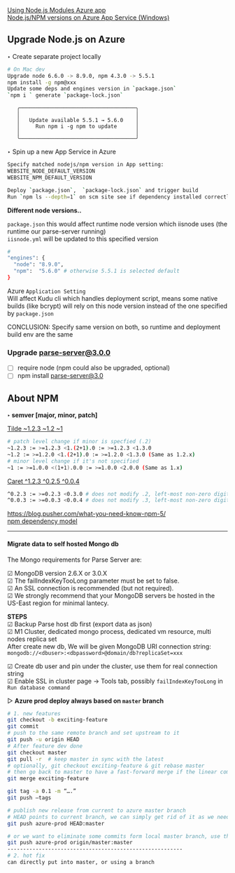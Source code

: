 [Using Node.js Modules Azure app](https://github.com/Azure/azure-content-nlnl/blob/master/articles/nodejs-use-node-modules-azure-apps.md)   
[Node.js/NPM versions on Azure App Service (Windows)](https://prmadi.com/nodejs-npm-versions-azure-webaps/)

## Upgrade Node.js on Azure
‣ Create separate project locally
```sh
# On Mac dev   
Upgrade node 6.6.0 -> 8.9.0, npm 4.3.0 -> 5.5.1  
npm install -g npm@xxx
Update some deps and engines version in `package.json`  
`npm i ` generate `package-lock.json`
```
```
   ╭─────────────────────────────────────╮
   │                                     │
   │   Update available 5.5.1 → 5.6.0    │
   │     Run npm i -g npm to update      │
   │                                     │
   ╰─────────────────────────────────────╯
```

‣ Spin up a new App Service in Azure
```sh
Specify matched nodejs/npm version in App setting:
WEBSITE_NODE_DEFAULT_VERSION
WEBSITE_NPM_DEFAULT_VERSION

Deploy `package.json`,  `package-lock.json` and trigger build   
Run `npm ls --depth=1` on scm site see if dependency installed correctly
```

**Different node versions..**  

`package.json` this would affect runtime node version which iisnode uses (the runtime our parse-server running)   
`iisnode.yml` will be updated to this specified version
```sh
#
"engines": {
  "node": "8.9.0",
  "npm":  "5.6.0" # otherwise 5.5.1 is selected default
}
```

Azure `Application Setting`   
Will affect Kudu cli which handles deployment script, means some native builds (like bcrypt) will rely on this node version instead of the one specified by `package.json`

CONCLUSION: Specify same version on both, so runtime and deployment build env are the same

### Upgrade parse-server@3.0.0
 - [ ] require node (npm could also be upgraded, optional)
 - [ ] npm install parse-server@3.0

## About NPM
**‣ semver [major, minor, patch]**  

[Tilde ~1.2.3 ~1.2 ~1](https://docs.npmjs.com/misc/semver#tilde-ranges-123-12-1)  
```sh
# patch level change if minor is specfied (.2)
~1.2.3 := >=1.2.3 <1.(2+1).0 := >=1.2.3 <1.3.0
~1.2 := >=1.2.0 <1.(2+1).0 := >=1.2.0 <1.3.0 (Same as 1.2.x)
# minor level change if it's not specified
~1 := >=1.0.0 <(1+1).0.0 := >=1.0.0 <2.0.0 (Same as 1.x)
```

[Caret ^1.2.3 ^0.2.5 ^0.0.4](https://docs.npmjs.com/misc/semver#caret-ranges-123-025-004)
```sh
^0.2.3 := >=0.2.3 <0.3.0 # does not modify .2, left-most non-zero digit
^0.0.3 := >=0.0.3 <0.0.4 # does not modify .3, left-most non-zero digit
```

https://blog.pusher.com/what-you-need-know-npm-5/   
[npm dependency model](https://lexi-lambda.github.io/blog/2016/08/24/understanding-the-npm-dependency-model/)

---
#### Migrate data to self hosted Mongo db
The Mongo requirements for Parse Server are:

☑︎ MongoDB version 2.6.X or 3.0.X   
☑︎ The failIndexKeyTooLong parameter must be set to false.   
☑︎ An SSL connection is recommended (but not required).   
☑︎ We strongly recommend that your MongoDB servers be hosted in the US-East region for minimal lantecy.

**STEPS**   
 ☑︎ Backup Parse host db first (export data as json)   
 ☑︎ M1 Cluster, dedicated mongo process, dedicated vm resource, multi nodes replica set    
   After create new db, We will be given MongoDB URI connection string:   
   `mongodb://<dbuser>:<dbpassword>@domain/db?replicaSet=xxx`    

 ☑︎ Create db user and pin under the cluster, use them for real connection string    
 ☑︎ Enable SSL in cluster page -> Tools tab, possibly `failIndexKeyTooLong` in `Run database command`   


 ▻ **Azure prod deploy always based on `master` branch**
 ```sh
 # 1. new features
 git checkout -b exciting-feature
 git commit
 # push to the same remote branch and set upstream to it
 git push -u origin HEAD
 # After feature dev done
 git checkout master
 git pull -r  # keep master in sync with the latest
 # optionally, git checkout exciting-feature & git rebase master
 # then go back to master to have a fast-forward merge if the linear commits favoured
 git merge exciting-feature

 git tag -a 0.1 -m “….”
 git push —tags

 # publish new release from current to azure master branch
 # HEAD points to current branch, we can simply get rid of it as we need to checkout master before deploy
 git push azure-prod HEAD:master

 # or we want to eliminate some commits form local master branch, use the latest remote master branch
 git push azure-prod origin/master:master
 --------------------------------------------------------
 # 2. hot fix
 can directly put into master, or using a branch
 ```
